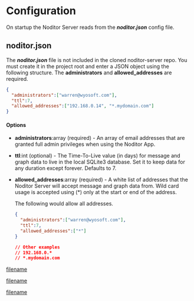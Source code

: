# Configuration

On startup the Noditor Server reads from the ***noditor.json*** config file.


## noditor.json

The ***noditor.json*** file is not included in the cloned noditor-server repo. You must create it in the project root and enter a JSON object using the following structure. The **administrators** and **allowed_addresses** are required.


```json
{
  "administrators":["warren@wyosoft.com"],
  "ttl":7,
  "allowed_addresses":["192.168.0.14", "*.mydomain.com"]
}
```

#### Options

* **administrators**:array (required) - An array of email addresses that are granted full admin privileges when using the Noditor App.

* **ttl**:int (optional) - The Time-To-Live value (in days) for message and graph data to live in the local SQLite3 database. Set it to keep data for any duration except forever. Defaults to 7. 

* **allowed_addresses**:array (required) - A white list of addresses that the Noditor Server will accept message and graph data from. Wild card usage is accepted using (*) only at the start or end of the address.

  The following would allow all addresses.

  ```json
  {
    "administrators":["warren@wyosoft.com"],
    "ttl":7,
    "allowed_addresses":["*"]
  }

  // Other examples
  // 192.168.0.*
  // *.mydomain.com

  ```

[filename](keys.md ':include')

[filename](messages.md ':include')


[filename](db.md ':include')